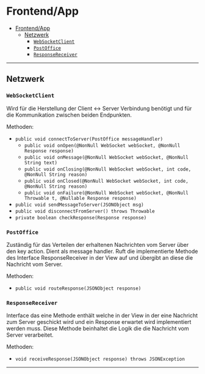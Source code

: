# Frontend/App
<!-- TOC -->
* [Frontend/App](#frontendapp)
  * [Netzwerk](#netzwerk)
    * [`WebSocketClient`](#websocketclient)
    * [`PostOffice`](#postoffice)
    * [`ResponseReceiver`](#responsereceiver)
<!-- TOC -->

---
## Netzwerk
### `WebSocketClient`
Wird für die Herstellung der Client <-> Server Verbindung benötigt und für die Kommunikation
zwischen beiden Endpunkten.

Methoden:
* `public void connectToServer(PostOffice messageHandler)`
    * `public void onOpen(@NonNull WebSocket webSocket, @NonNull Response response)`
    * `public void onMessage(@NonNull WebSocket webSocket, @NonNull String text)`
    * `public void onClosing(@NonNull WebSocket webSocket, int code, @NonNull String reason)`
    * `public void onClosed(@NonNull WebSocket webSocket, int code, @NonNull String reason)`
    * `public void onFailure(@NonNull WebSocket webSocket, @NonNull Throwable t, @Nullable Response response)`
* `public void sendMessageToServer(JSONObject msg)`
* `public void disconnectFromServer() throws Throwable`
* `private boolean checkResponse(Response response)`



### `PostOffice`
Zuständig für das Verteilen der erhaltenen Nachrichten vom Server über den key action. Dient als 
message handler. Ruft die implementierte Methode des Interface ResponseReceiver in der View auf und
übergibt an diese die Nachricht vom Server.

Methoden:
* `public void routeResponse(JSONObject response)`



### `ResponseReceiver`
Interface das eine Methode enthält welche in der View in der eine Nachricht zum Server geschickt
wird und ein Response erwartet wird implementiert werden muss. Diese Methode beinhaltet die Logik
die die Nachricht vom Server verarbeitet.

Methoden:
* `void receiveResponse(JSONObject response) throws JSONException`

---
